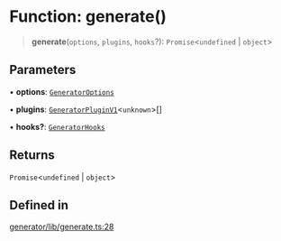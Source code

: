 # Function: generate()

> **generate**(`options`, `plugins`, `hooks`?): `Promise`\<`undefined` \| `object`\>

## Parameters

• **options**: [`GeneratorOptions`](../interfaces/GeneratorOptions.md)

• **plugins**: [`GeneratorPluginV1`](../interfaces/GeneratorPluginV1.md)\<`unknown`\>[]

• **hooks?**: [`GeneratorHooks`](../interfaces/GeneratorHooks.md)

## Returns

`Promise`\<`undefined` \| `object`\>

## Defined in

[generator/lib/generate.ts:28](https://github.com/andreisergiu98/baeta/blob/4c16a2c8fa14b6d48e42b6a2c2893542bd64b987/packages/generator/lib/generate.ts#L28)
